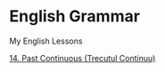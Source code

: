 # English Grammar

My English Lessons

[14. Past Continuous (Trecutul Continuu)](../14.Past_Continuous_Trecutul_Continuu.md)
